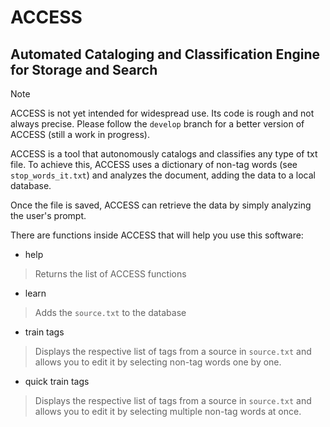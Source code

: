 # ACCESS
## Automated Cataloging and Classification Engine for Storage and Search

> [!NOTE]
> ACCESS is not yet intended for widespread use. Its code is rough and not always precise. Please follow the `develop` branch for a better
> version of ACCESS (still a work in progress).

ACCESS is a tool that autonomously catalogs and classifies any type of txt file. To achieve this, ACCESS uses a dictionary of non-tag words (see `stop_words_it.txt`) and analyzes the document, adding the data to a local database.

Once the file is saved, ACCESS can retrieve the data by simply analyzing the user's prompt.

There are functions inside ACCESS that will help you use this software:
 - help
> Returns the list of ACCESS functions
 - learn
> Adds the `source.txt` to the database
 - train tags
> Displays the respective list of tags from a source in `source.txt` and allows you to edit it by selecting non-tag words one by one.
 - quick train tags
> Displays the respective list of tags from a source in `source.txt` and allows you to edit it by selecting multiple non-tag words at once.
